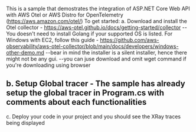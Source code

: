 This is a sample that demostrates the integration of ASP.NET Core Web API with AWS Otel or AWS Distro for OpenTelemetry (https://aws.amazon.com/otel/)
To get started:
  a. Download and install the Otel collector - https://aws-otel.github.io/docs/getting-started/collector
  --You doesn't need to install Golang if your supported OS is listed. For Windows with EC2, follow this guide - https://github.com/aws-observability/aws-otel-collector/blob/main/docs/developers/windows-other-demo.md
  --bear in mind the installer is a silent installer, hence there might not be any gui. 
  --you can juse download and omit wget command if you're downloading using browser

  b. Setup Global tracer - The sample has already setup the global tracer in Program.cs with comments about each functionalities
  --

  c. Deploy your code in your project and you should see the XRay traces being displayed
